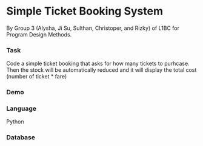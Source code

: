 # Simple Ticket Booking System

By Group 3 (Alysha, Ji Su, Sulthan, Christoper, and Rizky) of L1BC for Program Design Methods.

### Task
Code a simple ticket booking that asks for how many tickets to purhcase. Then the stock will be automatically reduced and it will display the total cost (number of ticket * fare)

### Demo

### Language
Python

### Database

